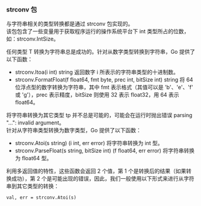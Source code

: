 
### strconv 包
与字符串相关的类型转换都是通过 strconv 包实现的。  
该包包含了一些变量用于获取程序运行的操作系统平台下 int 类型所占的位数，如：strconv.IntSize。  

任何类型 T 转换为字符串总是成功的。针对从数字类型转换到字符串，Go 提供了以下函数：  
- strconv.Itoa(i int) string 返回数字 i 所表示的字符串类型的十进制数。  
- strconv.FormatFloat(f float64, fmt byte, prec int, bitSize int) string 将 64 位浮点型的数字转换为字符串，其中 fmt 表示格式（其值可以是 'b'、'e'、'f' 或 'g'），prec 表示精度，bitSize 则使用 32 表示 float32，用 64 表示 float64。  

将字符串转换为其它类型 tp 并不总是可能的，可能会在运行时抛出错误 parsing "…": invalid argument。  
针对从字符串类型转换为数字类型，Go 提供了以下函数：  
- strconv.Atoi(s string) (i int, err error) 将字符串转换为 int 型。  
- strconv.ParseFloat(s string, bitSize int) (f float64, err error) 将字符串转换为 float64 型。  

利用多返回值的特性，这些函数会返回 2 个值，第 1 个是转换后的结果（如果转换成功），第 2 个是可能出现的错误，因此，我们一般使用以下形式来进行从字符串到其它类型的转换：  
```golang
val, err = strconv.Atoi(s)
```

